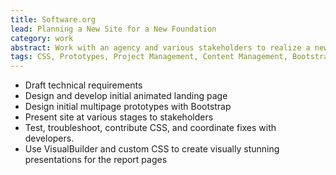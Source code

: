 ```yaml
---
title: Software.org
lead: Planning a New Site for a New Foundation
category: work
abstract: Work with an agency and various stakeholders to realize a new foundation site. Create rich interactive pages and features.
tags: CSS, Prototypes, Project Management, Content Management, Bootstrap
---
```


* Draft technical requirements
* Design and develop initial animated landing page
* Design initial multipage prototypes with Bootstrap
* Present site at various stages to stakeholders
* Test, troubleshoot, contribute CSS, and coordinate fixes with developers.
* Use VisualBuilder and custom CSS to create visually stunning presentations for the report pages
